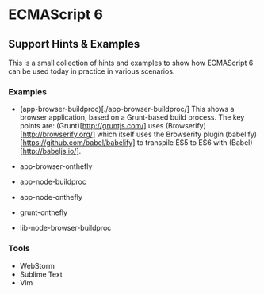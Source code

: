 
# ECMAScript 6

## Support Hints &amp; Examples

This is a small collection of hints and examples to show how ECMAScript 6
can be used today in practice in various scenarios.

### Examples

- (app-browser-buildproc)[./app-browser-buildproc/]
  This shows a browser application, based on a Grunt-based build process.
  The key points are: (Grunt)[http://gruntjs.com/] uses
  (Browserify)[http://browserify.org/] which itself uses the Browserify
  plugin (babelify)[https://github.com/babel/babelify] to transpile ES5
  to ES6 with (Babel)[http://babeljs.io/].

- app-browser-onthefly

- app-node-buildproc

- app-node-onthefly

- grunt-onthefly

- lib-node-browser-buildproc

### Tools

- WebStorm
- Sublime Text
- Vim

